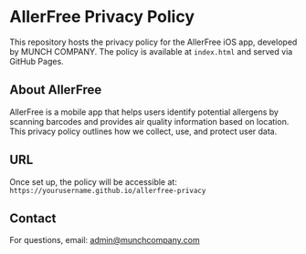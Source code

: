 # AllerFree Privacy Policy

This repository hosts the privacy policy for the AllerFree iOS app, developed by MUNCH COMPANY. The policy is available at `index.html` and served via GitHub Pages.

## About AllerFree
AllerFree is a mobile app that helps users identify potential allergens by scanning barcodes and provides air quality information based on location. This privacy policy outlines how we collect, use, and protect user data.

## URL
Once set up, the policy will be accessible at:  
`https://yourusername.github.io/allerfree-privacy`

## Contact
For questions, email: admin@munchcompany.com
